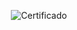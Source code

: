 <div align="center">

  ![Certificado](https://user-images.githubusercontent.com/86432393/147981035-65d3ed78-fc41-4d48-9b76-e6a4ad454877.png)

</div>
